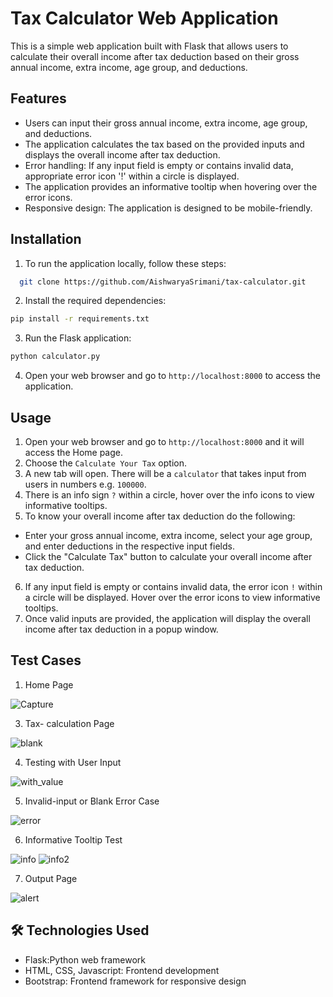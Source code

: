 
# Tax Calculator Web Application

This is a simple web application built with Flask that allows users to calculate their overall income after tax deduction based on their gross annual income, extra income, age group, and deductions.



## Features

- Users can input their gross annual income, extra income, age group, and deductions.
- The application calculates the tax based on the provided inputs and displays the overall income after tax deduction.
- Error handling: If any input field is empty or contains invalid data, appropriate error icon '!' within a circle is displayed.
- The application provides an informative tooltip when hovering over the error icons.
- Responsive design: The application is designed to be mobile-friendly.



## Installation

1. To run the application locally, follow these steps:

```bash
  git clone https://github.com/AishwaryaSrimani/tax-calculator.git
```

2. Install the required dependencies:

```bash
pip install -r requirements.txt
```

3. Run the Flask application:

```bash
python calculator.py
```

4. Open your web browser and go to `http://localhost:8000` to access the application.



## Usage

1. Open your web browser and go to `http://localhost:8000` and it will access the Home page.
2. Choose the `Calculate Your Tax` option.   
3. A new tab will open. There will be a `calculator` that takes input from users in numbers e.g. `100000`.
4. There is an info sign `?` within a circle, hover over the info icons to view informative tooltips.
5. To know your overall income after tax deduction do the following:
  - Enter your gross annual income, extra income, select your age group, and enter deductions in the respective input fields.
  - Click the "Calculate Tax" button to calculate your overall income after tax deduction.
6. If any input field is empty or contains invalid data, the error icon `!` within a circle will be displayed. Hover over the error icons to view informative tooltips.
8. Once valid inputs are provided, the application will display the overall income after tax deduction in a popup window.



## Test Cases
1. Home Page
   
![Capture](https://github.com/AishwaryaSrimani/PracticeGit/assets/165182404/8fda0f0a-a822-4b2f-b3d9-b313b4f02220)

3. Tax- calculation Page

![blank](https://github.com/AishwaryaSrimani/PracticeGit/assets/165182404/4a883c36-2aa4-4a72-bb82-53fe840c4dc3)

4. Testing with User Input

![with_value](https://github.com/AishwaryaSrimani/PracticeGit/assets/165182404/eef30b01-d857-4c47-843a-681e2d3f68b1)

 
5. Invalid-input or Blank Error Case

 ![error](https://github.com/AishwaryaSrimani/PracticeGit/assets/165182404/803a755d-0613-4c09-a095-1ba0f305b473)
 
6. Informative Tooltip Test

![info](https://github.com/AishwaryaSrimani/PracticeGit/assets/165182404/af2a4889-f609-4310-80f4-ed93035c7bde)
![info2](https://github.com/AishwaryaSrimani/PracticeGit/assets/165182404/bc59ee44-b300-4bb6-9a4a-436ea324578a)


7. Output Page

![alert](https://github.com/AishwaryaSrimani/PracticeGit/assets/165182404/5a302e36-ebb9-41ac-9f8a-5849b8300c4d)

## 🛠 Technologies Used
- Flask:Python web framework
- HTML, CSS, Javascript: Frontend development
- Bootstrap: Frontend framework for responsive design

